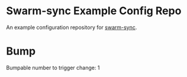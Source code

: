 # Swarm-sync Example Config Repo

An example configuration repository for [swarm-sync](https://github.com/kevb/swarm-sync).

# Bump

Bumpable number to trigger change: 1
